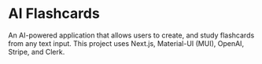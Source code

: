 # AI Flashcards
An AI-powered application that allows users to create, and study flashcards from any text input. 
This project uses Next.js, Material-UI (MUI), OpenAI, Stripe, and Clerk.
